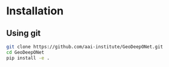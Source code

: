 # Installation

## Using git
```bash
git clone https://github.com/aai-institute/GeoDeepONet.git
cd GeoDeepONet
pip install -e .
```
